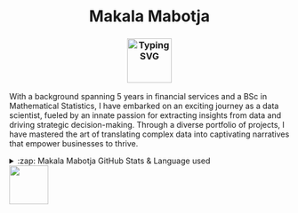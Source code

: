 <h1 align="center"> Makala Mabotja </h1>
<h3 align="center">
<a href="https://github.com/MakalaMabotja/">
    <img height="80" src="https://readme-typing-svg.demolab.com?font=Delius&size=17&duration=2000&pause=100&multiline=true&width=600&height=80&color=247d89&lines=Data Scientist || Story Teller|| Python Developer || Data Analytics Developer;" alt="Typing SVG" />
</a>
</h3>

With a background spanning 5 years in financial services and a BSc in Mathematical Statistics, I have embarked on an exciting journey as a data scientist, fueled by an innate passion for extracting insights from data and driving strategic decision-making. Through a diverse portfolio of projects, I have mastered the art of translating complex data into captivating narratives that empower businesses to thrive.

<details>
  <summary>:zap: Makala Mabotja GitHub Stats & Language used</summary>
  <br>
  <img align="left" alt="MakalaMabotja GitHub Stats" src="https://github-readme-stats.vercel.app/api?username=MakalaMabotja&show_icons=true&theme=cobalt&hide_border=true" /><br>
</details>

<img height="70px" src="https://skillicons.dev/icons?i=python,pytorch,pandas,scikit-learn,django,fastapi,javascript,react,nodejs,docker,mysql,tailwind,vscode" />
